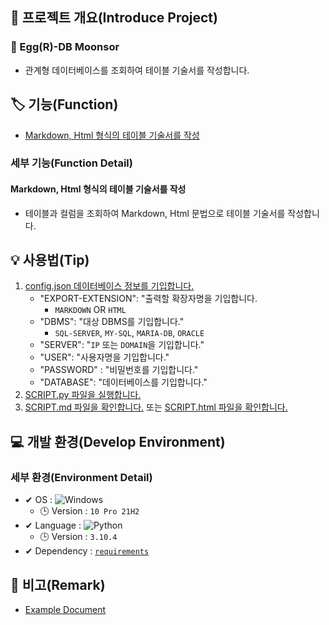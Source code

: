 ## 📕 프로젝트 개요(Introduce Project)
### 🍳 Egg(R)-DB Moonsor

* 관계형 데이터베이스를 조회하여 테이블 기술서를 작성합니다.

## 🏷️ 기능(Function)


* [Markdown, Html 형식의 테이블 기술서를 작성](#Markdown,-Html-형식의-테이블-기술서를-작성)


### 세부 기능(Function Detail)


#### Markdown, Html 형식의 테이블 기술서를 작성

   * 테이블과 컬럼을 조회하여 Markdown, Html 문법으로 테이블 기술서를 작성합니다.

## 💡 사용법(Tip)

 1. [config.json 데이터베이스 정보를 기입합니다.](/Egg-DB-Docs/config.json)
    * "EXPORT-EXTENSION": "출력할 확장자명을 기입합니다.
      * `MARKDOWN` OR `HTML`
    * "DBMS": "대상 DBMS를 기입합니다."
      * `SQL-SERVER`, `MY-SQL`, `MARIA-DB`, `ORACLE`
    * "SERVER": "`IP` 또는 `DOMAIN`을 기입합니다."
    * "USER": "사용자명을 기입합니다."
    * "PASSWORD" : "비밀번호를 기입합니다."
    * "DATABASE": "데이터베이스를 기입합니다."
 2. [SCRIPT.py 파일을 실행합니다.](/Egg-DB-Docs/SCRIPT.py)
 3. [SCRIPT.md 파일을 확인합니다.](/Egg-DB-Docs/SCRIPT.md) 또는 [SCRIPT.html 파일을 확인합니다.](/Egg-DB-Docs/SCRIPT.html)


## 💻 개발 환경(Develop Environment)


### 세부 환경(Environment Detail)

* ✔ OS : ![Windows](https://img.shields.io/badge/Windows-0078D6?style=flat-square&logo=Windows&logoColor=white)
  * 🕒 Version : `10 Pro 21H2`
* ✔ Language : ![Python](https://img.shields.io/badge/Python-3776AB?style=flat-square&logo=Python&logoColor=white)
  * 🕒 Version : `3.10.4`
* ✔ Dependency : [`requirements`](/Egg-DB-Docs/requirements.txt)


## 📖 비고(Remark)

* [Example Document](./ExDoc/SCRIPT.md)
